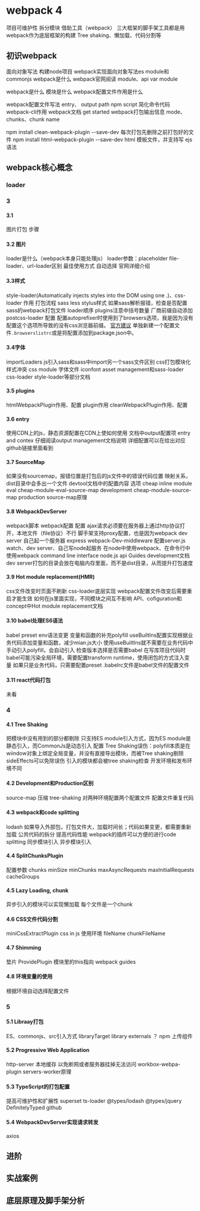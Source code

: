 # webpack 4
项目可维护性 拆分模块 借助工具（webpack）
三大框架的脚手架工具都是用webpack作为底层框架的构建
Tree shaking、懒加载、代码分割等

## 初识webpack

面向对象写法
构建node项目
webpack实现面向对象写法es module和commonjs
webpack是什么
webpack官网阅读 module、api var module

webpack是什么
模块是什么
webpack配置文件作用是什么

webpack配置文件写法 entry、  output path
npm script 简化命令代码
webpack-cli作用
webpack文档 get started
webpack打包输出信息 mode、chunks、chunk name

npm install clean-webpack-plugin --save-dev 每次打包先删除之前打包好的文件
npm install html-webpack-plugin --save-dev html 模板文件，并支持写 ejs语法

## webpack核心概念
### loader
### 3

#### 3.1
图片打包 步骤
#### 3.2 图片
loader是什么（webpack本身只能处理js）
loader参数：placeholder
file-loader、url-loader区别 最佳使用方式 自动选择 官网详细介绍

#### 3.3样式

style-loader(Automatically injects styles into the DOM using one <style></style>.)、css-loader 作用
打包流程
sass less stylus样式
如果sass解析报错，检查是否配置sass的webpack打包文件
loader顺序
plugins注意中括号数量
厂商前缀自动添加 postcss-loader 配置
配置autoprefixer时使用到了browsers选项，我是因为没有配置这个选项所导致的没有css浏览器前缀。
[官方建议](https://github.com/browserslist/browserslist#readme)
单独新建一个配置文件```.browserslistrc```或是将配置添加到package.json中。


#### 3.4字体
importLoaders js引入sass和sass中import另一个sass文件区别
css打包模块化
样式冲突 css module
字体文件
iconfont
asset management和sass-loader css-loader style-loader等部分文档

#### 3.5 plugins
htmlWebpackPlugin作用、配置
plugin作用
cleanWebpackPlugin作用、配置

#### 3.6 entry
使用CDN上的js，静态资源配置在CDN上使如何使用
文档中output配置项 entry and contex
仔细阅读output management文档说明
详细配置可以在给出对应github链接里面看到

#### 3.7 SourceMap
如果没有sourcemap，报错位置是打包后的js文件中的错误代码位置
映射关系，dist目录中会多出一个文件
devtool文档中的配置内容
选项
cheap inline module eval
cheap-module-eval-source-map development
cheap-module-source-map production
source-map原理

#### 3.8 WebpackDevServer
webpack脚本
webpack配置
配置
ajax请求必须要在服务器上通过http协议打开，本地文件（file协议）不行
脚手架支持proxy配置，也是因为webpack dev server
自己起一个服务器 express webpack-Dev-middleware 配置server.js
watch、dev server、自己写node起服务
在node中使用webpack、在命令行中使用webpack
command line interface
node.js api
Guides development文档
dev server打包的目录会放在电脑内存里面，而不是dist目录，从而提升打包速度

#### 3.9 Hot module replacement(HMR)
css文件改变时页面不刷新 css-loader底层实现
webpack配置文件改变后需要重启才能生效
如何在js里面实现，不同模块之间互不影响
API、cofiguration和concept中Hot module replacement文档

#### 3.10 babel处理ES6语法
babel preset env语法变更
变量和函数的补充polyfill
useBuiltIns配置实现根据业务代码添加变量和函数，减少mian.js大小
使用useBuiltIns就不需要在业务代码中手动引入polyfill，会自动引入
检查版本选择是否需要babel
在写库项目代码时babel可能污染全局环境，需要配置transform runtime，使用闭包的方式注入变量
如果只是业务代码，只需要配置preset
.babelrc文件是babel文件的配置文件

#### 3.11 react代码打包
未看

### 4

#### 4.1 Tree Shaking
把模块中没有用到的部分都剔除
只支持ES module引入方式，因为ES module是静态引入，而CommonJs是动态引入
配置
Tree Shaking误伤：polyfill本质是在wiindow对象上绑定全局变量，并没有直接导出模块，而被Tree shaking剔除
sideEffects可以免除误伤
引入的模块都会被tree shaking检查
开发环境和发布环境不同

#### 4.2 Development和Production区别
source-map
压缩
tree-shaking
对两种环境配置两个配置文件
配置文件重复代码

#### 4.3 webpack和code splitting
lodash
如果导入外部包，打包文件大，加载时间长；代码如果变更，都需要重新加载
公共代码的拆分 提高代码性能
webpack的插件可以方便的进行code splitting
同步模块引入 异步模块引入

#### 4.4 SplitChunksPlugin
配置参数
chunks
minSize
minChunks
maxAsyncRequests
maxInitialRequests
cacheGroups

#### 4.5 Lazy Loading, chunk
异步引入的模块可以实现懒加载
每个文件是一个chunk

#### 4.6 CSS文件代码分割
miniCssExtractPlugin
css in js
使用环境
fileName chunkFileName

#### 4.7 Shimming
垫片
ProvidePlugin
模块里的this指向
webpack guides

#### 4.8 环境变量的使用
根据环境自动选择配置文件

### 5

#### 5.1 Libraay打包
ES、commonjs、src引入方式
libraryTarget
library
externals ？
npm 上传组件

#### 5.2 Progressive Web Application
http-server
本地缓存 以免断网或者服务器挂掉无法访问
workbox-webpa-plugin
servers-worker原理

#### 5.3 TypeScript的打包配置
提高可维护性和扩展性
superset
ts-loader
@types/lodash
@types/jquery
DefinitelyTyped github

#### 5.4 WebpackDevServer实现请求转发
axios


## 进阶

## 实战案例

## 底层原理及脚手架分析
